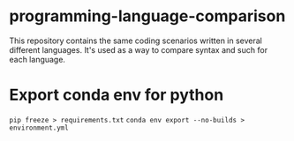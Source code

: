 # programming-language-comparison
This repository contains the same coding scenarios written in several different languages. It's used as a way to compare syntax and such for each language.

# Export conda env for python
```pip freeze > requirements.txt```
```conda env export --no-builds > environment.yml```

